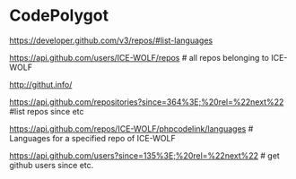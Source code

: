 # CodePolygot

https://developer.github.com/v3/repos/#list-languages

https://api.github.com/users/ICE-WOLF/repos # all repos belonging to ICE-WOLF

http://githut.info/

https://api.github.com/repositories?since=364%3E;%20rel=%22next%22 #list repos since etc

https://api.github.com/repos/ICE-WOLF/phpcodelink/languages #  Languages for a specified repo of ICE-WOLF

https://api.github.com/users?since=135%3E;%20rel=%22next%22  # get github users since etc.
